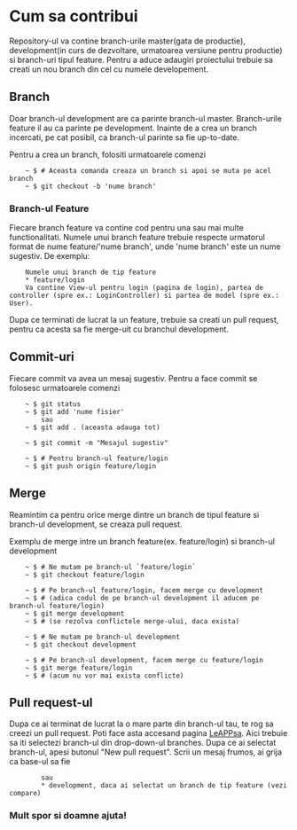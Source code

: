 # Cum sa contribui

Repository-ul va contine branch-urile master(gata de productie), development(in curs de dezvoltare, urmatoarea
versiune pentru productie) si branch-uri tipul feature. Pentru a aduce adaugiri proiectului trebuie sa creati un nou branch din cel cu numele developement.

## Branch
Doar branch-ul development are ca parinte branch-ul master.
Branch-urile feature il au ca parinte pe development.
Inainte de a crea un branch incercati, pe cat posibil, ca branch-ul parinte sa fie up-to-date.

Pentru a crea un branch, folositi urmatoarele comenzi
````
    ~ $ # Aceasta comanda creaza un branch si apoi se muta pe acel branch
    ~ $ git checkout -b 'nume branch'
````

### Branch-ul Feature

Fiecare branch feature va contine cod pentru una sau mai multe functionalitati. Numele unui branch feature trebuie
respecte urmatorul format de nume feature/'nume branch', unde 'nume branch' este un nume sugestiv.
De exemplu:
````
    Numele unui branch de tip feature
    * feature/login 
    Va contine View-ul pentru login (pagina de login), partea de controller (spre ex.: LoginController) si partea de model (spre ex.: User).
````
Dupa ce terminati de lucrat la un feature, trebuie sa creati un pull request, pentru ca acesta sa fie merge-uit cu
branchul development.

## Commit-uri
Fiecare commit va avea un mesaj sugestiv.
Pentru a face commit se folosesc urmatoarele comenzi
````
    ~ $ git status
    ~ $ git add 'nume fisier'
        sau
    ~ $ git add . (aceasta adauga tot)
    
    ~ $ git commit -m "Mesajul sugestiv"

    ~ $ # Pentru branch-ul feature/login
    ~ $ git push origin feature/login
````

## Merge
Reamintim ca pentru orice merge dintre un branch de tipul feature si branch-ul development, se creaza pull request.

Exemplu de merge intre un branch feature(ex. feature/login) si branch-ul development
````
    ~ $ # Ne mutam pe branch-ul `feature/login`
    ~ $ git checkout feature/login

    ~ $ # Pe branch-ul feature/login, facem merge cu development
    ~ $ # (adica codul de pe branch-ul development il aducem pe branch-ul feature/login)
    ~ $ git merge development
    ~ $ # (se rezolva conflictele merge-ului, daca exista)

    ~ $ # Ne mutam pe branch-ul development
    ~ $ git checkout development

    ~ $ # Pe branch-ul development, facem merge cu feature/login
    ~ $ git merge feature/login
    ~ $ # (acum nu vor mai exista conflicte)
````

## Pull request-ul

Dupa ce ai terminat de lucrat la o mare parte din branch-ul tau, te rog sa creezi un pull request.
Poti face asta accesand pagina [LeAPPsa](https://github.com/funkyV/LeAPPsa/).
Aici trebuie sa iti selectezi branch-ul din drop-down-ul branches.
Dupa ce ai selectat branch-ul, apesi butonul "New pull request".
Scrii un mesaj frumos, ai grija ca base-ul sa fie
````    * master, daca la pasul anterior ai selectat development (vezi compare)
        sau
        * development, daca ai selectat un branch de tip feature (vezi compare)
````

### Mult spor si doamne ajuta!